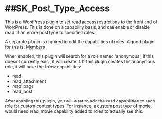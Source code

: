 ##SK_Post_Type_Access
================================

This is a WordPress plugin to set read access restrictions to the front end of WordPress.  This is done on a capability basis, and can enable or disable read of an entire post type to specified roles.

A separate plugin is required to edit the capabilities of roles. A good plugin for this is: [Members](https://wordpress.org/plugins/members/)

When enabled, this plugin will search for a role named 'anonymous', if this doesn't currently exist, it will create it.  If this plugin creates the anonymous role, it will have the folow capabilities:
 - read
 - read_attachment
 - read_page
 - read_post

After enabling this plugin, you will want to add the read capabilities to each role for custom content types. For instance, a custom post type of movie, would need read_movie capability added to roles to actually see this.